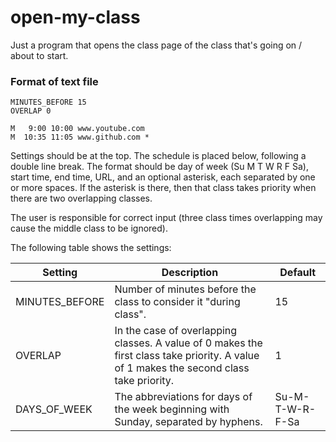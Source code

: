 # open-my-class

Just a program that opens the class page of the class that's going on / about to start.

### Format of text file

```
MINUTES_BEFORE 15
OVERLAP 0

M   9:00 10:00 www.youtube.com
M  10:35 11:05 www.github.com *
```

Settings should be at the top. The schedule is placed below, following a double line break. The format should be day of week (Su M T W R F Sa), start time, end time, URL, and an optional asterisk, each separated by one or more spaces. If the asterisk is there, then that class takes priority when there are two overlapping classes.

The user is responsible for correct input (three class times overlapping may cause the middle class to be ignored).

The following table shows the settings:

| Setting | Description | Default |
| ------------- | ------------- | ------------- |
| MINUTES_BEFORE | Number of minutes before the class to consider it "during class". | 15 |
| OVERLAP | In the case of overlapping classes. A value of 0 makes the first class take priority. A value of 1 makes the second class take priority. | 1 |
| DAYS_OF_WEEK | The abbreviations for days of the week beginning with Sunday, separated by hyphens. | Su-M-T-W-R-F-Sa |

